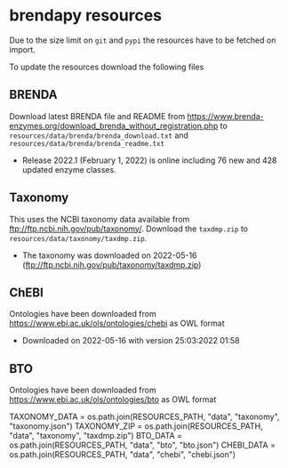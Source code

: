 # brendapy resources
Due to the size limit on `git` and `pypi` the resources have to be fetched on import.

To update the resources download the following files

## BRENDA
Download latest BRENDA file and README from https://www.brenda-enzymes.org/download_brenda_without_registration.php
to `resources/data/brenda/brenda_download.txt` and `resources/data/brenda/brenda_readme.txt` 
* Release 2022.1 (February 1, 2022) is online including 76 new and 428 updated enzyme classes.

## Taxonomy
This uses the NCBI taxonomy data available from ftp://ftp.ncbi.nih.gov/pub/taxonomy/. 
Download the `taxdmp.zip` to `resources/data/taxonomy/taxdmp.zip`.
* The taxonomy was downloaded on 2022-05-16 (ftp://ftp.ncbi.nih.gov/pub/taxonomy/taxdmp.zip)

## ChEBI
Ontologies have been downloaded from https://www.ebi.ac.uk/ols/ontologies/chebi as OWL format
* Downloaded on 2022-05-16 with version 25:03:2022 01:58

## BTO
Ontologies have been downloaded from https://www.ebi.ac.uk/ols/ontologies/bto as OWL format




TAXONOMY_DATA = os.path.join(RESOURCES_PATH, "data", "taxonomy", "taxonomy.json")
TAXONOMY_ZIP = os.path.join(RESOURCES_PATH, "data", "taxonomy", "taxdmp.zip")
BTO_DATA = os.path.join(RESOURCES_PATH, "data", "bto", "bto.json")
CHEBI_DATA = os.path.join(RESOURCES_PATH, "data", "chebi", "chebi.json")
